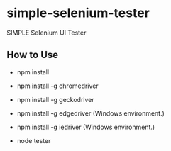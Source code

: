 # simple-selenium-tester

SIMPLE Selenium UI Tester

## How to Use

- npm install
- npm install -g chromedriver
- npm install -g geckodriver
- npm install -g edgedriver (Windows environment.)
- npm install -g iedriver (Windows environment.)

- node tester
